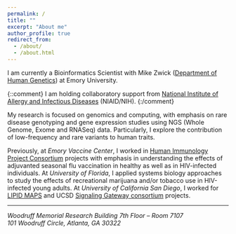 ```yaml
---
permalink: /
title: ""
excerpt: "About me"
author_profile: true
redirect_from: 
  - /about/
  - /about.html
---
```

I am currently a Bioinformatics Scientist with Mike Zwick ([Department of Human Genetics](https://genetics.emory.edu)) at Emory University. 

{::comment}
I am holding collaboratory support from [National Institute of Allergy and Infectious Diseases](https://www.niaid.nih.gov/) (NIAID/NIH).
{:/comment}

My research is focused on genomics and computing, with emphasis on rare disease genotyping and gene expression studies using NGS (Whole Genome, Exome and RNASeq) data.
Particularly, I explore the contribution of low-frequency and rare variants to human traits.

Previously, at _Emory Vaccine Center_, I worked in [Human Immunology Project Consortium](https://www.immuneprofiling.org/) projects with emphasis in understanding the effects of adjuvanted seasonal flu vaccination in healthy as well as in HIV-infected individuals. At _University of Florida_, I applied systems biology approaches to study the effects of recreational marijuana and/or tobacco use in HIV-infected young adults. At _University of California San Diego_, I worked for [LIPID MAPS](http://www.lipidmaps.org) and UCSD [Signaling Gateway consortium](http://www.signalinggateway.org/molecule/) projects.

------
<address>Woodruff Memorial Research Building 7th Floor – Room 7107<br />101 Woodruff Circle, Atlanta, GA  30322</address>
